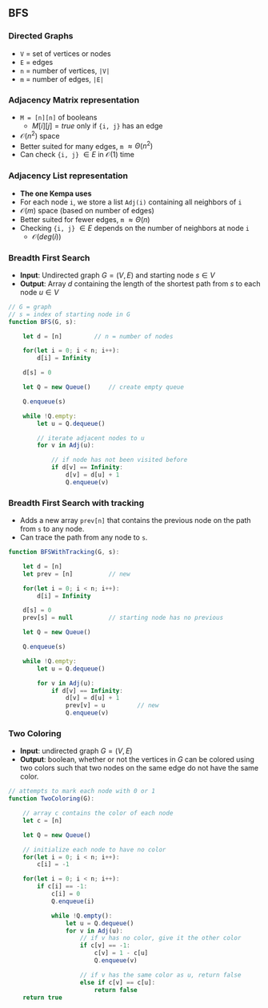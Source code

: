 ## BFS

### Directed Graphs
- `V` = set of vertices or nodes
- `E` = edges
- `n` = number of vertices, `|V|`
- `m` = number of edges, `|E|`

### Adjacency Matrix representation
- `M = [n][n]` of booleans
    - $M[i][j] = true$ only if `{i, j}` has an edge
- $\mathcal{O}(n^2)$ space
- Better suited for many edges, `m` $\approx \Theta(n^2)$
- Can check `{i, j}` $\in E$ in $\mathcal{O}(1)$ time

### Adjacency List representation
- **The one Kempa uses**
- For each node `i`, we store a list `Adj(i)` containing all neighbors of `i`
- $\mathcal{O}(m)$ space (based on number of edges)
- Better suited for fewer edges, `m` $\approx \Theta(n)$
- Checking `{i, j}` $\in E$ depends on the number of neighbors at node `i`
    - $\mathcal{O}(deg(i))$

### Breadth First Search
- **Input**: Undirected graph $G = (V, E)$ and starting node $s \in V$
- **Output**: Array $d$ containing the length of the shortest path from $s$ to each node $u \in V$

```js
// G = graph
// s = index of starting node in G
function BFS(G, s):

    let d = [n]         // n = number of nodes

    for(let i = 0; i < n; i++):
        d[i] = Infinity

    d[s] = 0

    let Q = new Queue()     // create empty queue

    Q.enqueue(s)

    while !Q.empty:
        let u = Q.dequeue()

        // iterate adjacent nodes to u
        for v in Adj(u):

            // if node has not been visited before
            if d[v] == Infinity:
                d[v] = d[u] + 1
                Q.enqueue(v)
```

### Breadth First Search with tracking
- Adds a new array `prev[n]` that contains the previous node on the path from `s` to any node.
- Can trace the path from any node to `s`.
```js
function BFSWithTracking(G, s):

    let d = [n]
    let prev = [n]          // new

    for(let i = 0; i < n; i++):
        d[i] = Infinity

    d[s] = 0
    prev[s] = null          // starting node has no previous

    let Q = new Queue()

    Q.enqueue(s)

    while !Q.empty:
        let u = Q.dequeue()

        for v in Adj(u):
            if d[v] == Infinity:
                d[v] = d[u] + 1
                prev[v] = u         // new
                Q.enqueue(v)
```

### Two Coloring
- **Input**: undirected graph $G = (V, E)$
- **Output**: boolean, whether or not the vertices in $G$ can be colored using two colors such that two nodes on the same edge do not have the same color.
```js
// attempts to mark each node with 0 or 1
function TwoColoring(G):

    // array c contains the color of each node
    let c = [n]

    let Q = new Queue()

    // initialize each node to have no color
    for(let i = 0; i < n; i++):
        c[i] = -1

    for(let i = 0; i < n; i++):
        if c[i] == -1:
            c[i] = 0
            Q.enqueue(i)

            while !Q.empty():
                let u = Q.dequeue()
                for v in Adj(u):
                    // if v has no color, give it the other color
                    if c[v] == -1:
                        c[v] = 1 - c[u]
                        Q.enqueue(v)

                    // if v has the same color as u, return false
                    else if c[v] == c[u]:
                        return false
    return true
```